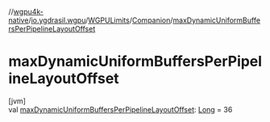 //[wgpu4k-native](../../../../index.md)/[io.ygdrasil.wgpu](../../index.md)/[WGPULimits](../index.md)/[Companion](index.md)/[maxDynamicUniformBuffersPerPipelineLayoutOffset](max-dynamic-uniform-buffers-per-pipeline-layout-offset.md)

# maxDynamicUniformBuffersPerPipelineLayoutOffset

[jvm]\
val [maxDynamicUniformBuffersPerPipelineLayoutOffset](max-dynamic-uniform-buffers-per-pipeline-layout-offset.md): [Long](https://kotlinlang.org/api/core/kotlin-stdlib/kotlin/-long/index.html) = 36